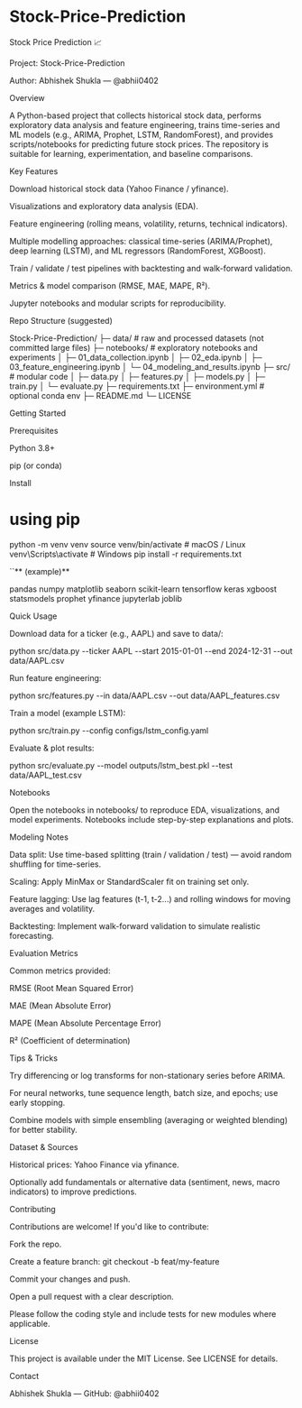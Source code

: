 # Stock-Price-Prediction
Stock Price Prediction 📈

Project: Stock-Price-Prediction

Author: Abhishek Shukla — @abhii0402

Overview

A Python-based project that collects historical stock data, performs exploratory data analysis and feature engineering, trains time-series and ML models (e.g., ARIMA, Prophet, LSTM, RandomForest), and provides scripts/notebooks for predicting future stock prices. The repository is suitable for learning, experimentation, and baseline comparisons.

Key Features

Download historical stock data (Yahoo Finance / yfinance).

Visualizations and exploratory data analysis (EDA).

Feature engineering (rolling means, volatility, returns, technical indicators).

Multiple modelling approaches: classical time-series (ARIMA/Prophet), deep learning (LSTM), and ML regressors (RandomForest, XGBoost).

Train / validate / test pipelines with backtesting and walk-forward validation.

Metrics & model comparison (RMSE, MAE, MAPE, R²).

Jupyter notebooks and modular scripts for reproducibility.

Repo Structure (suggested)

Stock-Price-Prediction/
├─ data/                   # raw and processed datasets (not committed large files)
├─ notebooks/              # exploratory notebooks and experiments
│  ├─ 01_data_collection.ipynb
│  ├─ 02_eda.ipynb
│  ├─ 03_feature_engineering.ipynb
│  └─ 04_modeling_and_results.ipynb
├─ src/                    # modular code
│  ├─ data.py
│  ├─ features.py
│  ├─ models.py
│  ├─ train.py
│  └─ evaluate.py
├─ requirements.txt
├─ environment.yml         # optional conda env
├─ README.md
└─ LICENSE

Getting Started

Prerequisites

Python 3.8+

pip (or conda)

Install

# using pip
python -m venv venv
source venv/bin/activate   # macOS / Linux
venv\Scripts\activate    # Windows
pip install -r requirements.txt

``** (example)**

pandas
numpy
matplotlib
seaborn
scikit-learn
tensorflow
keras
xgboost
statsmodels
prophet
yfinance
jupyterlab
joblib

Quick Usage

Download data for a ticker (e.g., AAPL) and save to data/:

python src/data.py --ticker AAPL --start 2015-01-01 --end 2024-12-31 --out data/AAPL.csv

Run feature engineering:

python src/features.py --in data/AAPL.csv --out data/AAPL_features.csv

Train a model (example LSTM):

python src/train.py --config configs/lstm_config.yaml

Evaluate & plot results:

python src/evaluate.py --model outputs/lstm_best.pkl --test data/AAPL_test.csv

Notebooks

Open the notebooks in notebooks/ to reproduce EDA, visualizations, and model experiments. Notebooks include step-by-step explanations and plots.

Modeling Notes

Data split: Use time-based splitting (train / validation / test) — avoid random shuffling for time-series.

Scaling: Apply MinMax or StandardScaler fit on training set only.

Feature lagging: Use lag features (t-1, t-2...) and rolling windows for moving averages and volatility.

Backtesting: Implement walk-forward validation to simulate realistic forecasting.

Evaluation Metrics

Common metrics provided:

RMSE (Root Mean Squared Error)

MAE (Mean Absolute Error)

MAPE (Mean Absolute Percentage Error)

R² (Coefficient of determination)

Tips & Tricks

Try differencing or log transforms for non-stationary series before ARIMA.

For neural networks, tune sequence length, batch size, and epochs; use early stopping.

Combine models with simple ensembling (averaging or weighted blending) for better stability.

Dataset & Sources

Historical prices: Yahoo Finance via yfinance.

Optionally add fundamentals or alternative data (sentiment, news, macro indicators) to improve predictions.

Contributing

Contributions are welcome! If you'd like to contribute:

Fork the repo.

Create a feature branch: git checkout -b feat/my-feature

Commit your changes and push.

Open a pull request with a clear description.

Please follow the coding style and include tests for new modules where applicable.

License

This project is available under the MIT License. See LICENSE for details.

Contact

Abhishek Shukla — GitHub: @abhii0402



